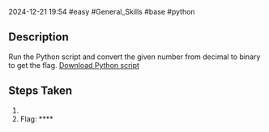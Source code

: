 2024-12-21
19:54
#easy #General_Skills #base #python

## Description
Run the Python script and convert the given number from decimal to binary to get the flag.
[Download Python script](https://artifacts.picoctf.net/c/23/convertme.py)

## Steps Taken
1. 
3. Flag: ****
